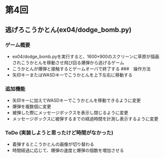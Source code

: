 # 第4回
## 逃げろこうかとん(ex04/dodge_bomb.py)
### ゲーム概要
- ex04/dodge_bomb.pyを実行すると、1600×900のスクリーンに草原が描画されこうかとんを移動させ飛び回る爆弾から逃げるゲーム
- こうかとんが爆弾と接触するとゲームオーバで終了する
###　操作方法
- 矢印キーまたはWASDキーでこうかとんを上下左右に移動する
### 追加機能
- 矢印キーに加えてWASDキーでこうかとんを移動できるように変更
- 爆弾を複数個に変更
- 被弾した際にメッセージボックスを表示し閉じるように変更
- メッセージボックスに被弾するまでの経過時間を計測し表示するように変更
### ToDo (実装しようと思ったけど時間がなかった)
- 着弾するとこうかとんの画像が切り替わる
- 時間経過に応じて、爆弾の速度と爆弾の個数を増加させる